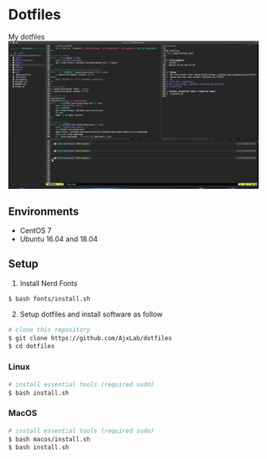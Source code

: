 Dotfiles
========

My dotfiles
![](./img/terminal.png)


## Environments
- CentOS 7
- Ubuntu 16.04 and 18.04


## Setup
1. Install Nerd Fonts
```sh
$ bash fonts/install.sh
```
2. Setup dotfiles and install software as follow
```sh
# clone this repository
$ git clone https://github.com/AjxLab/dotfiles
$ cd dotfiles
```
### Linux
```sh
# install essential tools (required sudo)
$ bash install.sh
```
### MacOS
```sh
# install essential tools (required sudo)
$ bash macos/install.sh
$ bash install.sh
```
